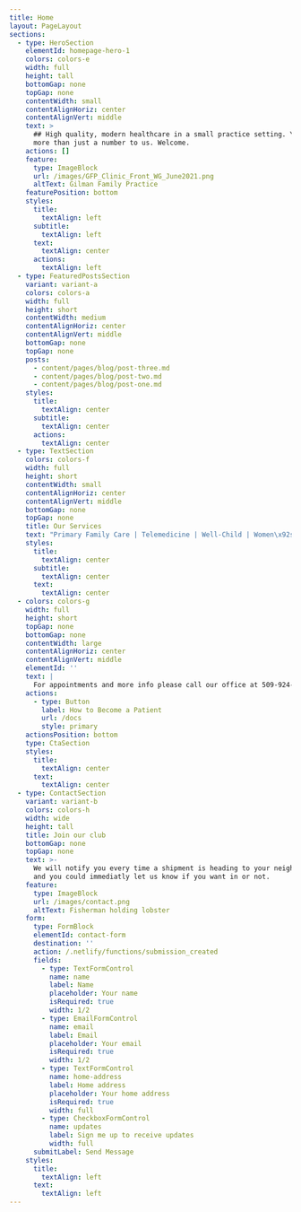 ```yaml
---
title: Home
layout: PageLayout
sections:
  - type: HeroSection
    elementId: homepage-hero-1
    colors: colors-e
    width: full
    height: tall
    bottomGap: none
    topGap: none
    contentWidth: small
    contentAlignHoriz: center
    contentAlignVert: middle
    text: >
      ## High quality, modern healthcare in a small practice setting. You are
      more than just a number to us. Welcome.
    actions: []
    feature:
      type: ImageBlock
      url: /images/GFP_Clinic_Front_WG_June2021.png
      altText: Gilman Family Practice
    featurePosition: bottom
    styles:
      title:
        textAlign: left
      subtitle:
        textAlign: left
      text:
        textAlign: center
      actions:
        textAlign: left
  - type: FeaturedPostsSection
    variant: variant-a
    colors: colors-a
    width: full
    height: short
    contentWidth: medium
    contentAlignHoriz: center
    contentAlignVert: middle
    bottomGap: none
    topGap: none
    posts:
      - content/pages/blog/post-three.md
      - content/pages/blog/post-two.md
      - content/pages/blog/post-one.md
    styles:
      title:
        textAlign: center
      subtitle:
        textAlign: center
      actions:
        textAlign: center
  - type: TextSection
    colors: colors-f
    width: full
    height: short
    contentWidth: small
    contentAlignHoriz: center
    contentAlignVert: middle
    bottomGap: none
    topGap: none
    title: Our Services
    text: "Primary Family Care | Telemedicine | Well-Child | Women\x92s Health | Sick Care | Growth Removal | Complete Physicals | DOT Physicals | Sports Physicals | EKGs | Manipulations (OMT) | General Health Issues | Referrals | Pediatric Care | Health Education | Diet Consultation | Diagnosis & Treatment of Acute and Chronic Illness |\_[Immunizations](https://www.cdc.gov/vaccines/schedules/index.html?CDC_AA_refVal=https%3A%2F%2Fwww.cdc.gov%2Fvaccines%2Frecs%2Fschedules%2Fdefault.htm)\_& more...\n"
    styles:
      title:
        textAlign: center
      subtitle:
        textAlign: center
      text:
        textAlign: center
  - colors: colors-g
    width: full
    height: short
    topGap: none
    bottomGap: none
    contentWidth: large
    contentAlignHoriz: center
    contentAlignVert: middle
    elementId: ''
    text: |
      For appointments and more info please call our office at 509-924-4681
    actions:
      - type: Button
        label: How to Become a Patient
        url: /docs
        style: primary
    actionsPosition: bottom
    type: CtaSection
    styles:
      title:
        textAlign: center
      text:
        textAlign: center
  - type: ContactSection
    variant: variant-b
    colors: colors-h
    width: wide
    height: tall
    title: Join our club
    bottomGap: none
    topGap: none
    text: >-
      We will notify you every time a shipment is heading to your neighborhood,
      and you could immediatly let us know if you want in or not.
    feature:
      type: ImageBlock
      url: /images/contact.png
      altText: Fisherman holding lobster
    form:
      type: FormBlock
      elementId: contact-form
      destination: ''
      action: /.netlify/functions/submission_created
      fields:
        - type: TextFormControl
          name: name
          label: Name
          placeholder: Your name
          isRequired: true
          width: 1/2
        - type: EmailFormControl
          name: email
          label: Email
          placeholder: Your email
          isRequired: true
          width: 1/2
        - type: TextFormControl
          name: home-address
          label: Home address
          placeholder: Your home address
          isRequired: true
          width: full
        - type: CheckboxFormControl
          name: updates
          label: Sign me up to receive updates
          width: full
      submitLabel: Send Message
    styles:
      title:
        textAlign: left
      text:
        textAlign: left
---
```

